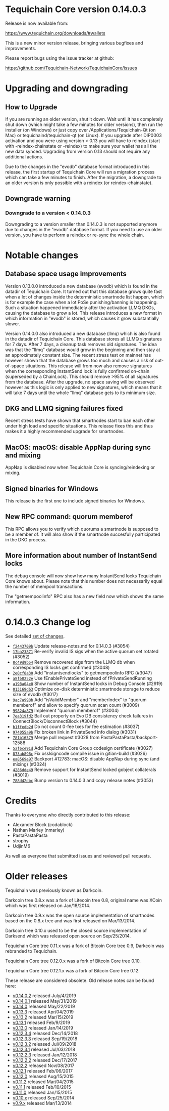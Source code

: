 # Tequichain Core version 0.14.0.3

Release is now available from:

<https://www.tequichain.org/downloads/#wallets>

This is a new minor version release, bringing various bugfixes and improvements.

Please report bugs using the issue tracker at github:

<https://github.com/Tequichain-Network/TequichainCore/issues>

# Upgrading and downgrading

## How to Upgrade

If you are running an older version, shut it down. Wait until it has completely
shut down (which might take a few minutes for older versions), then run the
installer (on Windows) or just copy over /Applications/Tequichain-Qt (on Mac) or
tequichaind/tequichain-qt (on Linux). If you upgrade after DIP0003 activation and you were
using version < 0.13 you will have to reindex (start with -reindex-chainstate
or -reindex) to make sure your wallet has all the new data synced. Upgrading from
version 0.13 should not require any additional actions.

Due to the changes in the "evodb" database format introduced in this release, the
first startup of Tequichain Core will run a migration process which can take a few minutes
to finish. After the migration, a downgrade to an older version is only possible with
a reindex (or reindex-chainstate).

## Downgrade warning

### Downgrade to a version < 0.14.0.3

Downgrading to a version smaller than 0.14.0.3 is not supported anymore due to changes
in the "evodb" database format. If you need to use an older version, you have to perform
a reindex or re-sync the whole chain.

# Notable changes

## Database space usage improvements

Version 0.13.0.0 introduced a new database (evodb) which is found in the datadir of Tequichain Core. It turned
out that this database grows quite fast when a lot of changes inside the deterministic smartnode list happen,
which is for example the case when a lot PoSe punishing/banning is happening. Such a situation happened
immediately after the activation LLMQ DKGs, causing the database to grow a lot. This release introduces
a new format in which information in "evodb" is stored, which causes it grow substantially slower.

Version 0.14.0.0 also introduced a new database (llmq) which is also found in the datadir of Tequichain Core.
This database stores all LLMQ signatures for 7 days. After 7 days, a cleanup task removes old signatures.
The idea was that the "llmq" database would grow in the beginning and then stay at an approximately constant
size. The recent stress test on mainnet has however shown that the database grows too much and causes a risk
of out-of-space situations. This release will from now also remove signatures when the corresponding InstantSend
lock is fully confirmed on-chain (superseded by a ChainLock). This should remove >95% of all signatures from
the database. After the upgrade, no space saving will be observed however as this logic is only applied to new
signatures, which means that it will take 7 days until the whole "llmq" database gets to its minimum size.

## DKG and LLMQ signing failures fixed

Recent stress tests have shown that smartnodes start to ban each other under high load and specific situations.
This release fixes this and thus makes it a highly recommended upgrade for smartnodes.

## MacOS: macOS: disable AppNap during sync and mixing

AppNap is disabled now when Tequichain Core is syncing/reindexing or mixing.

## Signed binaries for Windows

This release is the first one to include signed binaries for Windows.

## New RPC command: quorum memberof <proTxHash>

This RPC allows you to verify which quorums a smartnode is supposed to be a member of. It will also show
if the smartnode succesfully participated in the DKG process.

## More information about number of InstantSend locks

The debug console will now show how many InstantSend locks Tequichain Core knows about. Please note that this number
does not necessarily equal the number of mempool transactions.

The "getmempoolinfo" RPC also has a new field now which shows the same information.

# 0.14.0.3 Change log

See detailed [set of changes](https://github.com/Tequichain-Network/TequichainCore/compare/v0.14.0.2...tequichain:v0.14.0.3).

-   [`f2443709b`](https://github.com/Tequichain-Network/TequichainCore/commit/f2443709b) Update release-notes.md for 0.14.0.3 (#3054)
-   [`17ba23871`](https://github.com/Tequichain-Network/TequichainCore/commit/17ba23871) Re-verify invalid IS sigs when the active quorum set rotated (#3052)
-   [`8c49d9b54`](https://github.com/Tequichain-Network/TequichainCore/commit/8c49d9b54) Remove recovered sigs from the LLMQ db when corresponding IS locks get confirmed (#3048)
-   [`2e0cf8a30`](https://github.com/Tequichain-Network/TequichainCore/commit/2e0cf8a30) Add "instantsendlocks" to getmempoolinfo RPC (#3047)
-   [`a8fb8252e`](https://github.com/Tequichain-Network/TequichainCore/commit/a8fb8252e) Use fEnablePrivateSend instead of fPrivateSendRunning
-   [`a198a04e0`](https://github.com/Tequichain-Network/TequichainCore/commit/a198a04e0) Show number of InstantSend locks in Debug Console (#2919)
-   [`013169d63`](https://github.com/Tequichain-Network/TequichainCore/commit/013169d63) Optimize on-disk deterministic smartnode storage to reduce size of evodb (#3017)
-   [`9ac7a998b`](https://github.com/Tequichain-Network/TequichainCore/commit/9ac7a998b) Add "isValidMember" and "memberIndex" to "quorum memberof" and allow to specify quorum scan count (#3009)
-   [`99824a879`](https://github.com/Tequichain-Network/TequichainCore/commit/99824a879) Implement "quorum memberof" (#3004)
-   [`7ea319fd2`](https://github.com/Tequichain-Network/TequichainCore/commit/7ea319fd2) Bail out properly on Evo DB consistency check failures in ConnectBlock/DisconnectBlock (#3044)
-   [`b1ffedb2d`](https://github.com/Tequichain-Network/TequichainCore/commit/b1ffedb2d) Do not count 0-fee txes for fee estimation (#3037)
-   [`974055a9b`](https://github.com/Tequichain-Network/TequichainCore/commit/974055a9b) Fix broken link in PrivateSend info dialog (#3031)
-   [`781b16579`](https://github.com/Tequichain-Network/TequichainCore/commit/781b16579) Merge pull request #3028 from PastaPastaPasta/backport-12588
-   [`5af6ce91d`](https://github.com/Tequichain-Network/TequichainCore/commit/5af6ce91d) Add Tequichain Core Group codesign certificate (#3027)
-   [`873ab896c`](https://github.com/Tequichain-Network/TequichainCore/commit/873ab896c) Fix osslsigncode compile issue in gitian-build (#3026)
-   [`ea8569e97`](https://github.com/Tequichain-Network/TequichainCore/commit/ea8569e97) Backport #12783: macOS: disable AppNap during sync (and mixing) (#3024)
-   [`4286dde49`](https://github.com/Tequichain-Network/TequichainCore/commit/4286dde49) Remove support for InstantSend locked gobject collaterals (#3019)
-   [`788d42dbc`](https://github.com/Tequichain-Network/TequichainCore/commit/788d42dbc) Bump version to 0.14.0.3 and copy release notes (#3053)

# Credits

Thanks to everyone who directly contributed to this release:

-   Alexander Block (codablock)
-   Nathan Marley (nmarley)
-   PastaPastaPasta
-   strophy
-   UdjinM6

As well as everyone that submitted issues and reviewed pull requests.

# Older releases

Tequichain was previously known as Darkcoin.

Darkcoin tree 0.8.x was a fork of Litecoin tree 0.8, original name was XCoin
which was first released on Jan/18/2014.

Darkcoin tree 0.9.x was the open source implementation of smartnodes based on
the 0.8.x tree and was first released on Mar/13/2014.

Darkcoin tree 0.10.x used to be the closed source implementation of Darksend
which was released open source on Sep/25/2014.

Tequichain Core tree 0.11.x was a fork of Bitcoin Core tree 0.9,
Darkcoin was rebranded to Tequichain.

Tequichain Core tree 0.12.0.x was a fork of Bitcoin Core tree 0.10.

Tequichain Core tree 0.12.1.x was a fork of Bitcoin Core tree 0.12.

These release are considered obsolete. Old release notes can be found here:

-   [v0.14.0.2](https://github.com/Tequichain-Network/TequichainCore/blob/master/doc/release-notes/tequichain/release-notes-0.14.0.2.md) released July/4/2019
-   [v0.14.0.1](https://github.com/Tequichain-Network/TequichainCore/blob/master/doc/release-notes/tequichain/release-notes-0.14.0.1.md) released May/31/2019
-   [v0.14.0](https://github.com/Tequichain-Network/TequichainCore/blob/master/doc/release-notes/tequichain/release-notes-0.14.0.md) released May/22/2019
-   [v0.13.3](https://github.com/Tequichain-Network/TequichainCore/blob/master/doc/release-notes/tequichain/release-notes-0.13.3.md) released Apr/04/2019
-   [v0.13.2](https://github.com/Tequichain-Network/TequichainCore/blob/master/doc/release-notes/tequichain/release-notes-0.13.2.md) released Mar/15/2019
-   [v0.13.1](https://github.com/Tequichain-Network/TequichainCore/blob/master/doc/release-notes/tequichain/release-notes-0.13.1.md) released Feb/9/2019
-   [v0.13.0](https://github.com/Tequichain-Network/TequichainCore/blob/master/doc/release-notes/tequichain/release-notes-0.13.0.md) released Jan/14/2019
-   [v0.12.3.4](https://github.com/Tequichain-Network/TequichainCore/blob/master/doc/release-notes/tequichain/release-notes-0.12.3.4.md) released Dec/14/2018
-   [v0.12.3.3](https://github.com/Tequichain-Network/TequichainCore/blob/master/doc/release-notes/tequichain/release-notes-0.12.3.3.md) released Sep/19/2018
-   [v0.12.3.2](https://github.com/Tequichain-Network/TequichainCore/blob/master/doc/release-notes/tequichain/release-notes-0.12.3.2.md) released Jul/09/2018
-   [v0.12.3.1](https://github.com/Tequichain-Network/TequichainCore/blob/master/doc/release-notes/tequichain/release-notes-0.12.3.1.md) released Jul/03/2018
-   [v0.12.2.3](https://github.com/Tequichain-Network/TequichainCore/blob/master/doc/release-notes/tequichain/release-notes-0.12.2.3.md) released Jan/12/2018
-   [v0.12.2.2](https://github.com/Tequichain-Network/TequichainCore/blob/master/doc/release-notes/tequichain/release-notes-0.12.2.2.md) released Dec/17/2017
-   [v0.12.2](https://github.com/Tequichain-Network/TequichainCore/blob/master/doc/release-notes/tequichain/release-notes-0.12.2.md) released Nov/08/2017
-   [v0.12.1](https://github.com/Tequichain-Network/TequichainCore/blob/master/doc/release-notes/tequichain/release-notes-0.12.1.md) released Feb/06/2017
-   [v0.12.0](https://github.com/Tequichain-Network/TequichainCore/blob/master/doc/release-notes/tequichain/release-notes-0.12.0.md) released Aug/15/2015
-   [v0.11.2](https://github.com/Tequichain-Network/TequichainCore/blob/master/doc/release-notes/tequichain/release-notes-0.11.2.md) released Mar/04/2015
-   [v0.11.1](https://github.com/Tequichain-Network/TequichainCore/blob/master/doc/release-notes/tequichain/release-notes-0.11.1.md) released Feb/10/2015
-   [v0.11.0](https://github.com/Tequichain-Network/TequichainCore/blob/master/doc/release-notes/tequichain/release-notes-0.11.0.md) released Jan/15/2015
-   [v0.10.x](https://github.com/Tequichain-Network/TequichainCore/blob/master/doc/release-notes/tequichain/release-notes-0.10.0.md) released Sep/25/2014
-   [v0.9.x](https://github.com/Tequichain-Network/TequichainCore/blob/master/doc/release-notes/tequichain/release-notes-0.9.0.md) released Mar/13/2014


